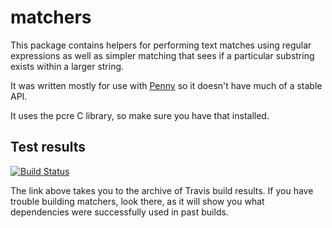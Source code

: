 # matchers

This package contains helpers for performing text matches using
regular expressions as well as simpler matching that sees if a
particular substring exists within a larger string.

It was written mostly for use with
[Penny](http://www.github.com/massysett/penny) so it doesn't have much
of a stable API.

It uses the pcre C library, so make sure you have that installed.

## Test results

[![Build Status](https://travis-ci.org/massysett/matchers.svg?branch=master)](https://travis-ci.org/massysett/matchers)

The link above takes you to the archive of Travis build results.  If
you have trouble building matchers, look there, as it will show you
what dependencies were successfully used in past builds.
